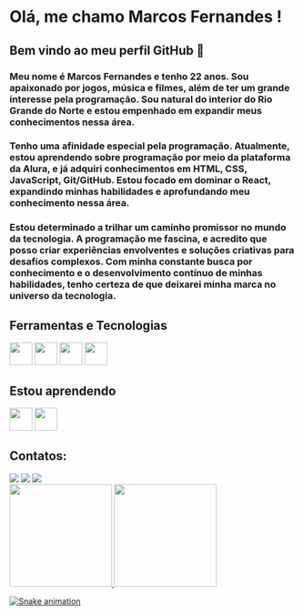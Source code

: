 # Olá, me chamo Marcos Fernandes ! 
## Bem vindo ao meu perfil GitHub 👋
### Meu nome é Marcos Fernandes e tenho 22 anos. Sou apaixonado por jogos, música e filmes, além de ter um grande interesse pela programação. Sou natural do interior do Rio Grande do Norte e estou empenhado em expandir meus conhecimentos nessa área.

### Tenho uma afinidade especial pela programação. Atualmente, estou aprendendo sobre programação por meio da plataforma da Alura, e já adquiri conhecimentos em HTML, CSS, JavaScript, Git/GitHub. Estou focado em dominar o React, expandindo minhas habilidades e aprofundando meu conhecimento nessa área.

### Estou determinado a trilhar um caminho promissor no mundo da tecnologia. A programação me fascina, e acredito que posso criar experiências envolventes e soluções criativas para desafios complexos. Com minha constante busca por conhecimento e o desenvolvimento contínuo de minhas habilidades, tenho certeza de que deixarei minha marca no universo da tecnologia.

## Ferramentas e Tecnologias

<img src="https://cdn.jsdelivr.net/gh/devicons/devicon/icons/html5/html5-original.svg" width= "40" height= "40"/> <img src="https://cdn.jsdelivr.net/gh/devicons/devicon/icons/css3/css3-original.svg" width= "40" height= "40"/> <img src="https://cdn.jsdelivr.net/gh/devicons/devicon/icons/git/git-original.svg" width="40" height="40"/> <img src="https://cdn.jsdelivr.net/gh/devicons/devicon/icons/javascript/javascript-plain.svg" width="40" height="40"/>

## Estou aprendendo

<img src="https://cdn.jsdelivr.net/gh/devicons/devicon/icons/react/react-original.svg" width= "40" height= "40"/> <img src="https://cdn.jsdelivr.net/gh/devicons/devicon/icons/nextjs/nextjs-original.svg" width= "40" height= "40"/>

## Contatos:

<div>
<a href="https://www.instagram.com/marc0s_v1ni/" target="_blank"><img src="https://img.shields.io/badge/-Instagram-%23E4405F?style=for-the-badge&logo=instagram&logoColor=white" target="_blank"></a>
<a href = "mailto:marcosvini1979.mv@gmail.com"><img src="https://img.shields.io/badge/Gmail-D14836?style=for-the-badge&logo=gmail&logoColor=white" target="_blank"></a>
<a href="https://www.linkedin.com/in/marcos-vinicius-11b553268/" target="_blank"><img src="https://img.shields.io/badge/-LinkedIn-%230077B5?style=for-the-badge&logo=linkedin&logoColor=white" target="_blank"></a>   
</div>

<div>
<a href="https://github.com/marc0sfernandes">
<img height="180em" src="https://github-readme-stats.vercel.app/api/top-langs/?username=marc0sfernandes&layout=compact&langs_count=7&theme=dracula"/>
<img height="180em" src="https://github-readme-stats.vercel.app/api?username=marc0sfernandes&show_icons=true&theme=dracula&include_all_commits=true&count_private=true"/>
</div>

![Snake animation](https://github.com//marc0sfernandes//marc0sfernandes/blob/output/github-contribution-grid-snake.svg)
          

          
        


